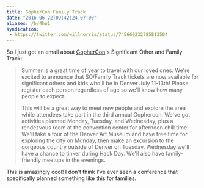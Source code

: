 ```yaml
---
title: GopherCon Family Track
date: "2016-06-22T09:42:24-07:00"
aliases: /b/4hu1
syndication:
 - https://twitter.com/willnorris/status/745660232785813504
---
```

So I just got an email about [GopherCon][]'s Significant Other and Family Track:

> Summer is a great time of year to travel with our loved ones. We're excited to announce that
> SO/Family Track tickets are now available for significant others and kids who'll be in Denver July
> 11-13th! Please register each person regardless of age so we'll know how many people to expect.
>
> This will be a great way to meet new people and explore the area while attendees take part in the
> third annual Gophercon. We've got activities planned Monday, Tuesday, and Wednesday, plus a
> rendezvous room at the convention center for afternoon chill time. We'll take a tour of the Denver
> Art Museum and have free time for exploring the city on Monday, then make an excursion to the
> gorgeous country outside of Denver on Tuesday. Wednesday we'll have a chance to tinker during Hack
> Day. We'll also have family-friendly meetups in the evenings.

This is amazingly cool!  I don't think I've ever seen a conference that specifically planned
something like this for families.

[GopherCon]: https://www.gophercon.com/
